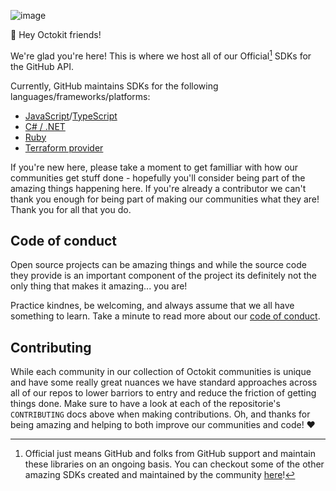 ![image](https://user-images.githubusercontent.com/139819/199528006-bc534966-4aee-45da-8d1e-0e71b97a56b3.png)


👋 Hey Octokit friends! 

We're glad you're here! This is where we host all of our Official[^1] SDKs for the GitHub API. 

Currently, GitHub maintains SDKs for the following languages/frameworks/platforms:
- [JavaScript](https://github.com/octokit?q=&type=all&language=javascript&sort=)/[TypeScript](https://github.com/octokit?q=&type=all&language=typescript&sort=)
- [C# / .NET](https://github.com/octokit?q=&type=all&language=c%23&sort=)
- [Ruby](https://github.com/octokit?q=&type=all&language=ruby&sort=)
- [Terraform provider](https://github.com/integrations/terraform-provider-github)

If you're new here, please take a moment to get familliar with how our communities get stuff done - hopefully you'll consider being part of the amazing things happening here.
If you're already a contributor we can't thank you enough for being part of making our communities what they are!  Thank you for all that you do.

## Code of conduct

Open source projects can be amazing things and while the source code they provide is an important component of the project 
its definitely not the only thing that makes it amazing... you are! 

Practice kindnes, be welcoming, and always assume that we all have something to learn. Take a minute to read more about our [code of conduct](CODE_OF_CONDUCT.md).

## Contributing

While each community in our collection of Octokit communities is unique and have some really great nuances we have standard approaches across all of our repos
to lower barriors to entry and reduce the friction of getting things done. Make sure to have a look at each of the repositorie's `CONTRIBUTING` docs above when 
making contributions. Oh, and thanks for being amazing and helping to both improve our communities and code! ❤️

[^1]:Official just means GitHub and folks from GitHub support and maintain these libraries on an ongoing basis. 
You can checkout some of the other amazing SDKs created and maintained by the community [here](https://docs.github.com/en/rest/overview/libraries)!





